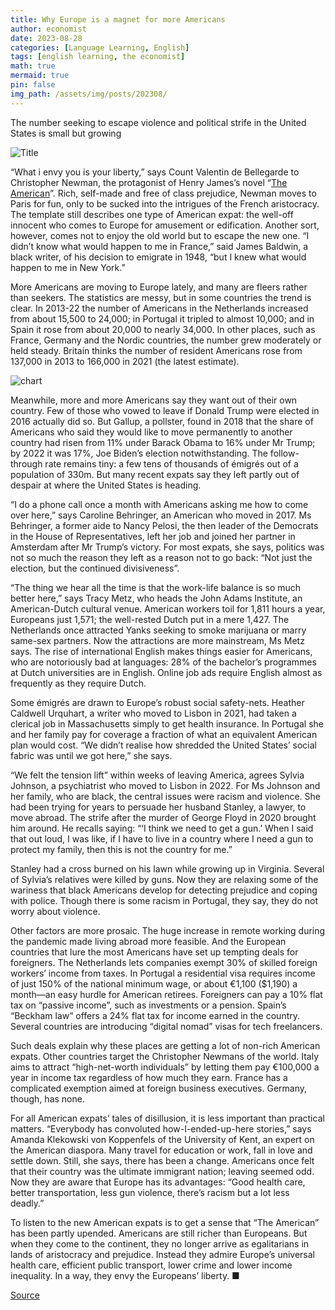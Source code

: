 ```yaml
---
title: Why Europe is a magnet for more Americans
author: economist
date: 2023-08-28
categories: [Language Learning, English]
tags: [english learning, the economist]
math: true
mermaid: true
pin: false
img_path: /assets/img/posts/202308/
---
```




The number seeking to escape violence and political strife in the United States is small but growing

![Title](20230902_EUP501.webp)

“What i envy you is your liberty,” says Count Valentin de Bellegarde to Christopher Newman, the protagonist of Henry James’s novel “[The American](https://www.economist.com/the-economist-reads/2023/08/25/the-great-american-novel)”. Rich, self-made and free of class prejudice, Newman moves to Paris for fun, only to be sucked into the intrigues of the French aristocracy. The template still describes one type of American expat: the well-off innocent who comes to Europe for amusement or edification. Another sort, however, comes not to enjoy the old world but to escape the new one. “I didn’t know what would happen to me in France,” said James Baldwin, a black writer, of his decision to emigrate in 1948, “but I knew what would happen to me in New York.”

More Americans are moving to Europe lately, and many are fleers rather than seekers. The statistics are messy, but in some countries the trend is clear. In 2013-22 the number of Americans in the Netherlands increased from about 15,500 to 24,000; in Portugal it tripled to almost 10,000; and in Spain it rose from about 20,000 to nearly 34,000. In other places, such as France, Germany and the Nordic countries, the number grew moderately or held steady. Britain thinks the number of resident Americans rose from 137,000 in 2013 to 166,000 in 2021 (the latest estimate).

![chart](20230902_EUC327.webp)

Meanwhile, more and more Americans say they want out of their own country. Few of those who vowed to leave if Donald Trump were elected in 2016 actually did so. But Gallup, a pollster, found in 2018 that the share of Americans who said they would like to move permanently to another country had risen from 11% under Barack Obama to 16% under Mr Trump; by 2022 it was 17%, Joe Biden’s election notwithstanding. The follow-through rate remains tiny: a few tens of thousands of émigrés out of a population of 330m. But many recent expats say they left partly out of despair at where the United States is heading.

“I do a phone call once a month with Americans asking me how to come over here,” says Caroline Behringer, an American who moved in 2017. Ms Behringer, a former aide to Nancy Pelosi, the then leader of the Democrats in the House of Representatives, left her job and joined her partner in Amsterdam after Mr Trump’s victory. For most expats, she says, politics was not so much the reason they left as a reason not to go back: “Not just the election, but the continued divisiveness”.

“The thing we hear all the time is that the work-life balance is so much better here,” says Tracy Metz, who heads the John Adams Institute, an American-Dutch cultural venue. American workers toil for 1,811 hours a year, Europeans just 1,571; the well-rested Dutch put in a mere 1,427. The Netherlands once attracted Yanks seeking to smoke marijuana or marry same-sex partners. Now the attractions are more mainstream, Ms Metz says. The rise of international English makes things easier for Americans, who are notoriously bad at languages: 28% of the bachelor’s programmes at Dutch universities are in English. Online job ads require English almost as frequently as they require Dutch.

Some émigrés are drawn to Europe’s robust social safety-nets. Heather Caldwell Urquhart, a writer who moved to Lisbon in 2021, had taken a clerical job in Massachusetts simply to get health insurance. In Portugal she and her family pay for coverage a fraction of what an equivalent American plan would cost. “We didn’t realise how shredded the United States’ social fabric was until we got here,” she says.

“We felt the tension lift” within weeks of leaving America, agrees Sylvia Johnson, a psychiatrist who moved to Lisbon in 2022. For Ms Johnson and her family, who are black, the central issues were racism and violence. She had been trying for years to persuade her husband Stanley, a lawyer, to move abroad. The strife after the murder of George Floyd in 2020 brought him around. He recalls saying: “‘I think we need to get a gun.’ When I said that out loud, I was like, if I have to live in a country where I need a gun to protect my family, then this is not the country for me.”

Stanley had a cross burned on his lawn while growing up in Virginia. Several of Sylvia’s relatives were killed by guns. Now they are relaxing some of the wariness that black Americans develop for detecting prejudice and coping with police. Though there is some racism in Portugal, they say, they do not worry about violence.

Other factors are more prosaic. The huge increase in remote working during the pandemic made living abroad more feasible. And the European countries that lure the most Americans have set up tempting deals for foreigners. The Netherlands lets companies exempt 30% of skilled foreign workers’ income from taxes. In Portugal a residential visa requires income of just 150% of the national minimum wage, or about €1,100 ($1,190) a month—an easy hurdle for American retirees. Foreigners can pay a 10% flat tax on “passive income”, such as investments or a pension. Spain’s “Beckham law” offers a 24% flat tax for income earned in the country. Several countries are introducing “digital nomad” visas for tech freelancers.

Such deals explain why these places are getting a lot of non-rich American expats. Other countries target the Christopher Newmans of the world. Italy aims to attract “high-net-worth individuals” by letting them pay €100,000 a year in income tax regardless of how much they earn. France has a complicated exemption aimed at foreign business executives. Germany, though, has none.

For all American expats’ tales of disillusion, it is less important than practical matters. “Everybody has convoluted how-I-ended-up-here stories,” says Amanda Klekowski von Koppenfels of the University of Kent, an expert on the American diaspora. Many travel for education or work, fall in love and settle down. Still, she says, there has been a change. Americans once felt that their country was the ultimate immigrant nation; leaving seemed odd. Now they are aware that Europe has its advantages: “Good health care, better transportation, less gun violence, there’s racism but a lot less deadly.”

To listen to the new American expats is to get a sense that “The American” has been partly upended. Americans are still richer than Europeans. But when they come to the continent, they no longer arrive as egalitarians in lands of aristocracy and prejudice. Instead they admire Europe’s universal health care, efficient public transport, lower crime and lower income inequality. In a way, they envy the Europeans’ liberty. ■

[Source](https://www.economist.com/europe/2023/08/28/why-europe-is-a-magnet-for-more-americans)